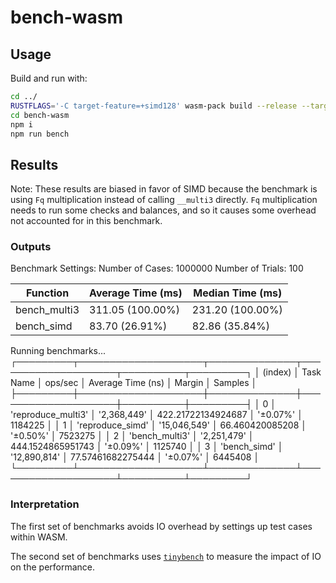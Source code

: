 # bench-wasm

## Usage

Build and run with:

```bash
cd ../
RUSTFLAGS='-C target-feature=+simd128' wasm-pack build --release --target nodejs
cd bench-wasm
npm i
npm run bench
```

## Results

Note: These results are biased in favor of SIMD because the benchmark is using `Fq` multiplication instead of calling
`__multi3` directly. `Fq` multiplication needs to run some checks and balances, and so it causes some overhead not
accounted for in this
benchmark.

### Outputs

Benchmark Settings:
Number of Cases: 1000000
Number of Trials: 100

| Function     | Average Time (ms) | Median Time (ms) |
|--------------|-------------------|------------------|
| bench_multi3 | 311.05 (100.00%)  | 231.20 (100.00%) |
| bench_simd   | 83.70 (26.91%)    | 82.86 (35.84%)   |

Running benchmarks...
┌─────────┬────────────────────┬──────────────┬────────────────────┬──────────┬─────────┐
│ (index) │     Task Name      │   ops/sec    │ Average Time (ns)  │  Margin  │ Samples │
├─────────┼────────────────────┼──────────────┼────────────────────┼──────────┼─────────┤
│    0    │ 'reproduce_multi3' │ '2,368,449'  │ 422.21722134924687 │ '±0.07%' │ 1184225 │
│    1    │  'reproduce_simd'  │ '15,046,549' │  66.460420085208   │ '±0.50%' │ 7523275 │
│    2    │   'bench_multi3'   │ '2,251,479'  │ 444.1524865951743  │ '±0.09%' │ 1125740 │
│    3    │    'bench_simd'    │ '12,890,814' │ 77.57461682275444  │ '±0.07%' │ 6445408 │
└─────────┴────────────────────┴──────────────┴────────────────────┴──────────┴─────────┘

### Interpretation

The first set of benchmarks avoids IO overhead by settings up test cases within WASM.

The second set of benchmarks uses [`tinybench`](https://github.com/tinylibs/tinybench) to measure the impact of IO on
the performance.